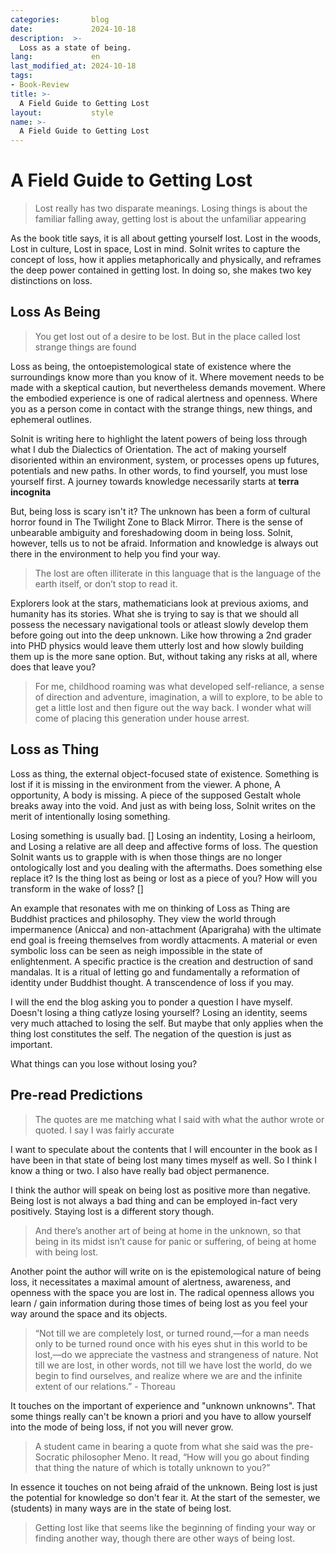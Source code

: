 ```yaml
---
categories:       blog
date:             2024-10-18
description:  >-
  Loss as a state of being.
lang:             en
last_modified_at: 2024-10-18
tags:
- Book-Review
title: >-
  A Field Guide to Getting Lost
layout:           style
name: >-
  A Field Guide to Getting Lost
---
```


# A Field Guide to Getting Lost

> Lost really has two disparate meanings. Losing things is about the familiar falling away, getting lost is about the unfamiliar appearing

As the book title says, it is all about getting yourself lost. Lost in the woods, Lost in culture, Lost in space, Lost in mind. Solnit writes to capture the concept of loss, how it applies metaphorically and physically, and reframes the deep power contained in getting lost. In doing so, she makes two key distinctions on loss. 

## Loss As Being

> You get lost out of a desire to be lost. But in the place called lost strange things are found

Loss as being, the ontoepistemological state of existence where the surroundings know more than you know of it. Where movement needs to be made with a skeptical caution, but nevertheless demands movement. Where the embodied experience is one of radical alertness and openness. Where you as a person come in contact with the strange things, new things, and ephemeral outlines.

Solnit is writing here to highlight the latent powers of being loss through what I dub the Dialectics of Orientation. The act of making yourself disoriented within an environment, system, or processes opens up futures, potentials and new paths. In other words, to find yourself, you must lose yourself first. A journey towards knowledge necessarily starts at **terra incognita** 

But, being loss is scary isn't it? The unknown has been a form of cultural horror found in The Twilight Zone to Black Mirror. There is the sense of unbearable ambiguity and foreshadowing doom in being loss. Solnit, however, tells us to not be afraid. Information and knowledge is always out there in the environment to help you find your way. 

> The lost are often illiterate in this language that is the language of the earth itself, or don’t stop to read it.  

Explorers look at the stars, mathematicians look at previous axioms, and humanity has its stories. What she is trying to say is that we should all possess the necessary navigational tools or atleast slowly develop them before going out into the deep unknown. Like how throwing a 2nd grader into PHD physics would leave them utterly lost and how slowly building them up is the more sane option. But, without taking any risks at all, where does that leave you?

> For me, childhood roaming was what developed self-reliance, a sense of direction and adventure, imagination, a will to explore, to be able to get a little lost and then figure out the way back. I wonder what will come of placing this generation under house arrest.

## Loss as Thing

Loss as thing, the external object-focused state of existence. Something is lost if it is missing in the environment from the viewer. A phone, A opportunity, A body is missing. A piece of the supposed Gestalt whole breaks away into the void. And just as with being loss, Solnit writes on the merit of intentionally losing something.

Losing something is usually bad. [] Losing an indentity, Losing a heirloom, and Losing a relative are all deep and affective forms of loss. The question Solnit wants us to grapple with is when those things are no longer ontologically lost and you dealing with the aftermaths. Does something else replace it? Is the thing lost as being or lost as a piece of you? How will you transform in the wake of loss? []

An example that resonates with me on thinking of Loss as Thing are Buddhist practices and philosophy. They view the world through impermanence (Anicca) and non-attachment (Aparigraha) with the ultimate end goal is freeing themselves from wordly attacments. A material or even symbolic loss can be seen as neigh impossible in the state of enlightenment. A specific practice is the creation and destruction of sand mandalas. It is a ritual of letting go and fundamentally a reformation of identity under Buddhist thought. A transcendence of loss if you may.

I will the end the blog asking you to ponder a question I have myself. Doesn't losing a thing catlyze losing yourself? Losing an identity, seems very much attached to losing the self. But maybe that only applies when the thing lost constitutes the self. The negation of the question is just as important. 

What things can you lose without losing you? 

## Pre-read Predictions

> The quotes are me matching what I said with what the author wrote or quoted. I say I was fairly accurate

I want to speculate about the contents that I will encounter in the book as I have been in that state of being lost many times myself as well. So I think I know a thing or two. I also have really bad object permanence.

I think the author will speak on being lost as positive more than negative. Being lost is not always a bad thing and can be employed in-fact very positively. Staying lost is a different story though.

> And there’s another art of being at home in the unknown, so that being in its midst isn’t cause for panic or suffering, of being at home with being lost. 

Another point the author will write on is the epistemological nature of being loss, it necessitates a maximal amount of alertness, awareness, and openness with the space you are lost in. The radical openness allows you learn / gain information during those times of being lost as you feel your way around the space and its objects. 

> “Not till we are completely lost, or turned round,—for a man needs only to be turned round once with his eyes shut in this world to be lost,—do we appreciate the vastness and strangeness of nature. Not till we are lost, in other words, not till we have lost the world, do we begin to find ourselves, and realize where we are and the infinite extent of our relations.” - Thoreau

It touches on the important of experience and "unknown unknowns". That some things really can't be known a priori and you have to allow yourself into the mode of being loss, if not you will never grow.

> A student came in bearing a quote from what she said was the pre-Socratic philosopher Meno. It read, “How will you go about finding that thing the nature of which is totally unknown to you?”

In essence it touches on not being afraid of the unknown. Being lost is just the potential for knowledge so don't fear it. At the start of the semester, we (students) in many ways are in the state of being lost.

> Getting lost like that seems like the beginning of finding your way or finding another way, though there are other ways of being lost.